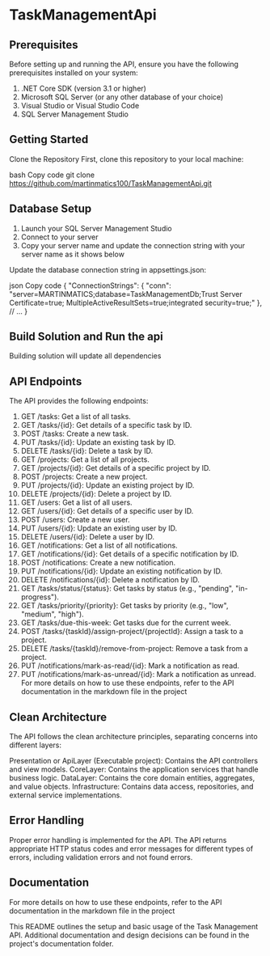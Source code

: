 # TaskManagementApi

## Prerequisites
Before setting up and running the API, 
ensure you have the following prerequisites installed on your system:

1. .NET Core SDK (version 3.1 or higher)
2. Microsoft SQL Server (or any other database of your choice)
3. Visual Studio or Visual Studio Code 
4. SQL Server Management Studio

## Getting Started
Clone the Repository
First, clone this repository to your local machine:

bash
Copy code
git clone https://github.com/martinmatics100/TaskManagementApi.git 

## Database Setup

1. Launch your SQL Server Management Studio
2. Connect to your server
3. Copy your server name and update the connection string with your server name as it shows below

Update the database connection string in appsettings.json:

json
Copy code
{
  "ConnectionStrings": {
    "conn": "server=MARTINMATICS;database=TaskManagementDb;Trust Server Certificate=true; MultipleActiveResultSets=true;integrated security=true;"
  },
  // ...
}

## Build Solution and Run the api
Building solution will update all dependencies

## API Endpoints
The API provides the following endpoints:

1. GET /tasks: Get a list of all tasks.
2. GET /tasks/{id}: Get details of a specific task by ID.
3. POST /tasks: Create a new task.
4. PUT /tasks/{id}: Update an existing task by ID.
5. DELETE /tasks/{id}: Delete a task by ID.
6. GET /projects: Get a list of all projects.
7. GET /projects/{id}: Get details of a specific project by ID.
8. POST /projects: Create a new project.
9. PUT /projects/{id}: Update an existing project by ID.
10. DELETE /projects/{id}: Delete a project by ID.
11. GET /users: Get a list of all users.
12. GET /users/{id}: Get details of a specific user by ID.
13. POST /users: Create a new user.
14. PUT /users/{id}: Update an existing user by ID.
15. DELETE /users/{id}: Delete a user by ID.
16. GET /notifications: Get a list of all notifications.
17. GET /notifications/{id}: Get details of a specific notification by ID.
18. POST /notifications: Create a new notification.
19. PUT /notifications/{id}: Update an existing notification by ID.
20. DELETE /notifications/{id}: Delete a notification by ID.
21. GET /tasks/status/{status}: Get tasks by status (e.g., "pending", "in-progress").
22. GET /tasks/priority/{priority}: Get tasks by priority (e.g., "low", "medium", "high").
23. GET /tasks/due-this-week: Get tasks due for the current week.
24. POST /tasks/{taskId}/assign-project/{projectId}: Assign a task to a project.
25. DELETE /tasks/{taskId}/remove-from-project: Remove a task from a project.
26. PUT /notifications/mark-as-read/{id}: Mark a notification as read.
27. PUT /notifications/mark-as-unread/{id}: Mark a notification as unread.
For more details on how to use these endpoints, refer to the API documentation in the markdown file in the project


## Clean Architecture

The API follows the clean architecture principles, separating concerns into different layers:

Presentation or ApiLayer (Executable project): Contains the API controllers and view models.
CoreLayer: Contains the application services that handle business logic.
DataLayer: Contains the core domain entities, aggregates, and value objects.
Infrastructure: Contains data access, repositories, and external service implementations.

## Error Handling

Proper error handling is implemented for the API. The API returns appropriate HTTP status codes and error messages for different types of errors, including validation errors and not found errors.

## Documentation

For more details on how to use these endpoints, refer to the API documentation in the markdown file in the project

This README outlines the setup and basic usage of the Task Management API. Additional documentation and design decisions can be found in the project's documentation folder.
